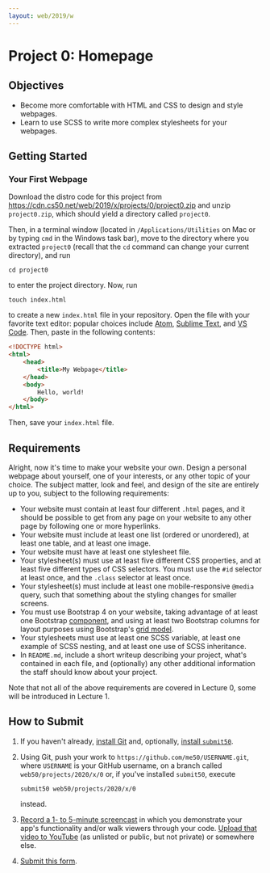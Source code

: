 ```yaml
---
layout: web/2019/w
---
```


# Project 0: Homepage

## Objectives

* Become more comfortable with HTML and CSS to design and style webpages.
* Learn to use SCSS to write more complex stylesheets for your webpages.

## Getting Started

### Your First Webpage

Download the distro code for this project from <https://cdn.cs50.net/web/2019/x/projects/0/project0.zip> and unzip `project0.zip`, which should yield a directory called `project0`.

Then, in a terminal window (located in `/Applications/Utilities` on Mac or by typing
`cmd` in the Windows task bar), move to the directory where you extracted `project0`
(recall that the `cd` command can change your current directory), and run

```
cd project0
```

to enter the project directory. Now, run

```
touch index.html
```

to create a new `index.html` file in your repository. Open the file with your
favorite text editor: popular choices include [Atom](https://atom.io/),
[Sublime Text](https://www.sublimetext.com/), and [VS
Code](https://code.visualstudio.com/). Then, paste in the following contents:

```html
<!DOCTYPE html>
<html>
    <head>
        <title>My Webpage</title>
    </head>
    <body>
        Hello, world!
    </body>
</html>
```

Then, save your `index.html` file.

## Requirements

Alright, now it's time to make your website your own. Design a personal webpage
about yourself, one of your interests, or any other topic of your choice. The
subject matter, look and feel, and design of the site are entirely up to you,
subject to the following requirements:

* Your website must contain at least four different `.html` pages, and it
  should be possible to get from any page on your website to any other page by
  following one or more hyperlinks.
* Your website must include at least one list (ordered or unordered), at least
  one table, and at least one image.
* Your website must have at least one stylesheet file.
* Your stylesheet(s) must use at least five different CSS properties, and at
  least five different types of CSS selectors. You must use the `#id` selector
  at least once, and the `.class` selector at least once.
* Your stylesheet(s) must include at least one mobile-responsive `@media` query,
  such that something about the styling changes for smaller screens.
* You must use Bootstrap 4 on your website, taking advantage of at least one
  Bootstrap [component](https://getbootstrap.com/docs/4.3/components/),
  and using at least two Bootstrap columns for layout purposes using
  Bootstrap's [grid model](https://getbootstrap.com/docs/4.3/layout/grid/).
* Your stylesheets must use at least one SCSS variable, at least one example of
  SCSS nesting, and at least one use of SCSS inheritance.
* In `README.md`, include a short writeup describing your project, what's
  contained in each file, and (optionally) any other additional information the
  staff should know about your project.

Note that not all of the above requirements are covered in Lecture 0, some will
be introduced in Lecture 1.

## How to Submit

1. If you haven't already, [install Git](https://git-scm.com/downloads) and, optionally, [install `submit50`](https://cs50.readthedocs.io/submit50/).
1. Using Git, push your work to `https://github.com/me50/USERNAME.git`, where `USERNAME` is your GitHub username, on a branch called `web50/projects/2020/x/0` or, if you've installed `submit50`, execute

   ```
   submit50 web50/projects/2020/x/0
   ```

   instead.
1. [Record a 1- to 5-minute screencast](https://www.howtogeek.com/205742/how-to-record-your-windows-mac-linux-android-or-ios-screen/) in which you demonstrate your app's functionality and/or walk viewers through your code. [Upload that video to YouTube](https://www.youtube.com/upload) (as unlisted or public, but not private) or somewhere else.
1. [Submit this form](https://forms.cs50.io/e980a817-6269-413c-9415-289907147cea).
